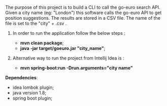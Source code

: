 The purpose of this project is to build a CLI to call the go-euro search API. Given a city name (eg: "London") this software calls the go-euro API to get position suggestions. 
The results are stored in a CSV file. The name of the file is set to the "city" + .csv .

1. In order to run the application follow the below steps :
    - **mvn clean package**;
    - **java -jar target/goeuro.jar "city_name"**;

2. Alternative way to run the project from Intellij Idea is :
    - **mvn spring-boot:run -Drun.arguments="city name"**

**Dependencies**:
- idea lombok plugin;
- java version 1.8;
- spring boot plugin;